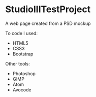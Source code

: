 # StudioIIITestProject
A web page created from a PSD mockup

To code I used:
- HTML5
- CSS3
- Bootstrap

Other tools:
- Photoshop
- GIMP
- Atom
- Avocode
